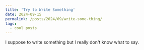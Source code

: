 ```yaml
---
title: 'Try to Write Something'
date: 2024-09-15
permalink: /posts/2024/09/write-some-thing/
tags:
  - cool posts
---
```


I suppose to write something but I really don't know what to say.
